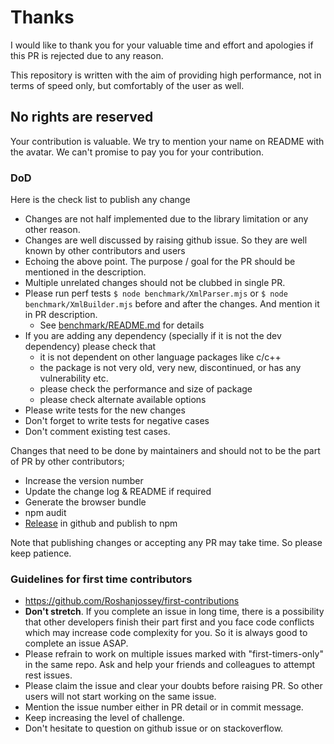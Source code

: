 # Thanks
I would like to thank you for your valuable time and effort and apologies if this PR is rejected due to any reason.

This repository is written with the aim of providing high performance, not in terms of speed only, but comfortably of the user as well.

## No rights are reserved

Your contribution is valuable. We try to mention your name on README with the avatar. We can't promise to pay you for your contribution.

### DoD
Here is the check list to publish any change

* Changes are not half implemented due to the library limitation or any other reason.
* Changes are well discussed by raising github issue. So they are well known by other contributors and users
* Echoing the above point. The purpose / goal for the PR should be mentioned in the description.
* Multiple unrelated changes should not be clubbed in single PR.
* Please run perf tests  `$ node benchmark/XmlParser.mjs` or `$ node benchmark/XmlBuilder.mjs` before and after the changes. And mention it in PR description.
  * See [benchmark/README.md](../benchmark/README.md) for details
* If you are adding any dependency (specially if it is not the dev dependency) please check that 
  * it is not dependent on other language packages like c/c++
  * the package is not very old, very new, discontinued, or has any vulnerability etc.
  * please check the performance and size of package
  * please check alternate available options
* Please write tests for the new changes
* Don't forget to write tests for negative cases
* Don't comment existing test cases.

Changes that need to be done by maintainers and should not to be the part of PR by other contributors;
* Increase the version number
* Update the change log & README if required
* Generate the browser bundle
* npm audit
* [Release](https://github.com/NaturalIntelligence/fast-xml-parser/releases) in github and publish to npm

Note that publishing changes or accepting any PR may take time. So please keep patience.

### Guidelines for first time contributors

* https://github.com/Roshanjossey/first-contributions
* **Don't stretch**. If you complete an issue in long time, there is a possibility that other developers finish their part first and you face code conflicts which may increase code complexity for you. So it is always good to complete an issue ASAP. 
* Please refrain to work on multiple issues marked with "first-timers-only" in the same repo. Ask and help your friends and colleagues to attempt rest issues.
* Please claim the issue and clear your doubts before raising PR. So other users will not start working on the same issue.
* Mention the issue number either in PR detail or in commit message.
* Keep increasing the level of challenge.
* Don't hesitate to question on github issue or on stackoverflow.

